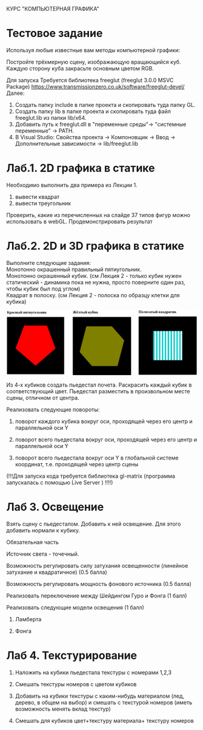КУРС "КОМПЬЮТЕРНАЯ ГРАФИКА" 

# Тестовое задание

Используя любые известные вам методы компьютерной графики:

Постройте трёхмерную сцену, изображающую вращающийся куб.
Каждую сторону куба закрасьте основным цветом RGB.

Для запуска Требуется библиотека freeglut (freeglut 3.0.0 MSVC Package)
https://www.transmissionzero.co.uk/software/freeglut-devel/
Далее:
1. Создать папку include в папке проекта и скопировать туда папку GL.
2. Создать папку lib в папке проекта и скопировать туда файл freeglut.lib из папки lib/x64.
3. Добавить путь к freeglut.dll в "переменные среды"-> "системные переменные" -> PATH.
4. В Visual Studio: Свойства проекта -> Компоновщик -> Ввод -> Дополнительные зависимости -> lib/freeglut.lib


# Лаб.1. 2D графика в статике

Необходимо выполнить два примера из Лекции 1.
1) вывести квадрат
2) вывести треугольник

Проверить, какие из перечисленных на слайде 37 типов фигур можно использовать в webGL. Продемонстрировать результат

# Лаб.2. 2D и 3D графика в статике

Выполните следующие задания:  
Монотонно окрашенный правильный пятиугольник.  
Монотонно окрашенный кубик. (см Лекция 2 - только кубик нужен статический - динамика пока не нужна, просто поверните один раз, чтобы кубик был под углом)  
Квадрат в полоску. (см Лекция 2 - полоска по образцу клетки для кубика)   

![alt text](image-1.png)

Из 4-х кубиков создать пьедестал почета. Раскрасить каждый кубик в соответствующий цвет. Пьедестал разместить в произвольном месте сцены, отличном от центра.  

Реализовать следующие повороты:  

1) поворот каждого кубика вокруг оси, проходящей через его центр и параллельной оси Y  

2) поворот всего пьедестала вокруг оси, проходящей через его центр и параллельной оси Y    

3) поворот всего пьедестала вокруг оси Y в глобальной системе координат, т.е. проходящей через центр сцены   

(!!!Для запуска кода требуется библиотека gl-matrix (программа запускалась с помощью  Live Server ) !!!!)

# Лаб 3. Освещение  

Взять сцену с пьедесталом. Добавить к ней освещение. Для этого добавить нормали к кубику.   

Обязательная часть  

Источник света - точечный.  

Возможность регулировать силу затухания освещенности (линейное затухание и квадратичное) (0.5 балла)  

Возможность регулировать мощность фонового источника (0.5 балла)   

Реализовать переключение между Шейдингом Гуро и Фонга (1 балл)  

Реализовать следующие модели освещения (1 балл)   

1) Ламберта   

2) Фонга   

# Лаб 4. Текстурирование  

1) Наложить на кубики пьедестала текстуры с номерами 1,2,3  

2) Смешать текстуры номеров с цветом кубиков  


3) Добавить на кубики текстуры с каким-нибудь материалом (лед, дерево, в общем на выбор) и смешать с  текстурой номеров (иметь возможность менять вклад текстур)  

4) Смешать для кубиков цвет+текстуру материала+ текстуру номеров  


